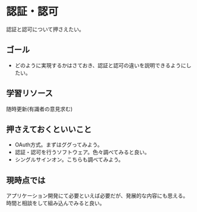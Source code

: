 # 認証・認可

認証と認可について押さえたい。

## ゴール

- どのように実現するかはさておき、認証と認可の違いを説明できるようにしたい。

## 学習リソース

随時更新(有識者の意見求む)

## 押さえておくといいこと

- OAuth方式。まずはググってみよう。
- 認証・認可を行うソフトウェア。色々調べてみると良い。
- シングルサインオン。こちらも調べてみよう。

## 現時点では

アプリケーション開発にて必要といえば必要だが、発展的な内容にも思える。
時間と相談をして組み込んでみると良い。